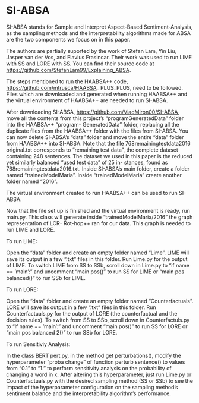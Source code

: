 # SI-ABSA

SI-ABSA stands for Sample and Interpret Aspect-Based Sentiment-Analysis, as the sampling
methods and the interpretability algorithms made for ABSA are the two components we focus
on in this paper.

The authors are partially suported by the work of Stefan Lam, Yin Liu, Jasper van der Vos,
and Flavius Frasincar. Their work was used to run LIME with SS and LORE with SS. You can
find their source code at https://github.com/StefanLam99/Explaining_ABSA.

The steps mentioned to run the HAABSA++ code, https://github.com/mtrusca/HAABSA_
PLUS_PLUS, need to be followed. Files which are downloaded and generated when running
HAABSA++ and the virtual environment of HAABSA++ are needed to run SI-ABSA.

After downloading SI-ABSA, https://github.com/VladMiron00/SI-ABSA, move all the
contents from this project’s “programGeneratedData” folder into the HAABSA++ “program-
GeneratedData” folder, replacing all the duplicate files from the HAABSA++ folder with the
files from SI-ABSA. You can now delete SI-ABSA’s “data” folder and move the entire “data”
folder from HAABSA++ into SI-ABSA. Note that the file 768remainingtestdata2016 original.txt
corresponds to “remaining test data”, the complete dataset containing 248 sentences. The
dataset we used in this paper is the reduced yet similarly balanced “used test data” of 25 in-
stances, found as 768remainingtestdata2016.txt. Inside SI-ABSA’s main folder, create a folder
named “trainedModelMaria”. Inside “trainedModelMaria” create another folder named “2016”.

The virtual environment created to run HAABSA++ can be used to run SI-ABSA.

Now that the file set up is finished and the virtual environment is ready, run main.py.
This class will generate inside “trainedModelMaria/2016” the graph representation of LCR-
Rot-hop++ ran for our data. This graph is needed to run LIME and LORE.

To run LIME:

Open the “data” folder and create an empty folder named “Lime”. LIME will save its output
in a few “.txt” files in this folder. Run Lime.py for the output of LIME. To switch LIME from
SS to SSb, scroll down in Lime.py to “if name == ’main’:” and uncomment “main pos()” to
run SS for LIME or “main pos balanced()” to run SSb for LIME.

To run LORE:

Open the “data” folder and create an empty folder named “Counterfactuals”. LORE will
save its output in a few “.txt” files in this folder. Run Counterfactuals.py for the output of
LORE (the counterfactual and the decision rules). To switch from SS to SSb, scroll down in
Counterfactuls.py to “if name == ’main’:” and uncomment “main pos()” to run SS for LORE
or “main pos balanced 2()” to run SSb for LORE.

To run Sensitiviy Analysis:

In the class BERT pert.py, in the method get perturbations(), modify the hyperparameter
“proba change” of function perturb sentence() to values from “0.1” to “1.” to perform sensitivity
analysis on the probability of changing a word in x. After altering this hyperparameter, just
run Lime.py or Counterfactuals.py with the desired sampling method (SS or SSb) to see the
impact of the hyperparameter configuration on the sampling method’s sentiment balance and
the interpretability algorithm’s performance.
